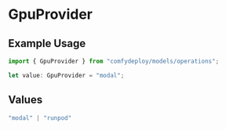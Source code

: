 # GpuProvider

## Example Usage

```typescript
import { GpuProvider } from "comfydeploy/models/operations";

let value: GpuProvider = "modal";
```

## Values

```typescript
"modal" | "runpod"
```